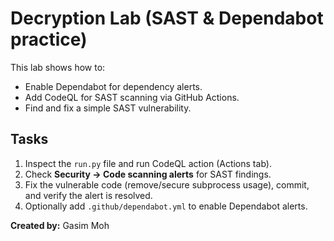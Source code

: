 # Decryption Lab (SAST & Dependabot practice)

This lab shows how to:
- Enable Dependabot for dependency alerts.
- Add CodeQL for SAST scanning via GitHub Actions.
- Find and fix a simple SAST vulnerability.

## Tasks
1. Inspect the `run.py` file and run CodeQL action (Actions tab).
2. Check **Security → Code scanning alerts** for SAST findings.
3. Fix the vulnerable code (remove/secure subprocess usage), commit, and verify the alert is resolved.
4. Optionally add `.github/dependabot.yml` to enable Dependabot alerts.

**Created by:** Gasim Moh
